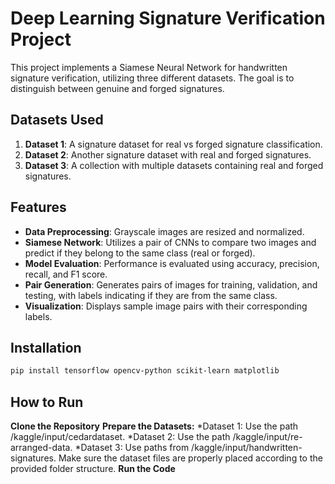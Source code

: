 # Deep Learning Signature Verification Project

This project implements a Siamese Neural Network for handwritten signature verification, utilizing three different datasets. The goal is to distinguish between genuine and forged signatures.

## Datasets Used

1. **Dataset 1**: A signature dataset for real vs forged signature classification.
2. **Dataset 2**: Another signature dataset with real and forged signatures.
3. **Dataset 3**: A collection with multiple datasets containing real and forged signatures.

## Features

- **Data Preprocessing**: Grayscale images are resized and normalized.
- **Siamese Network**: Utilizes a pair of CNNs to compare two images and predict if they belong to the same class (real or forged).
- **Model Evaluation**: Performance is evaluated using accuracy, precision, recall, and F1 score.
- **Pair Generation**: Generates pairs of images for training, validation, and testing, with labels indicating if they are from the same class.
- **Visualization**: Displays sample image pairs with their corresponding labels.

## Installation

```bash
pip install tensorflow opencv-python scikit-learn matplotlib
```
## How to Run
**Clone the Repository**
**Prepare the Datasets:**
*Dataset 1: Use the path /kaggle/input/cedardataset.
*Dataset 2: Use the path /kaggle/input/re-arranged-data.
*Dataset 3: Use paths from /kaggle/input/handwritten-signatures.
Make sure the dataset files are properly placed according to the provided folder structure.
**Run the Code**
